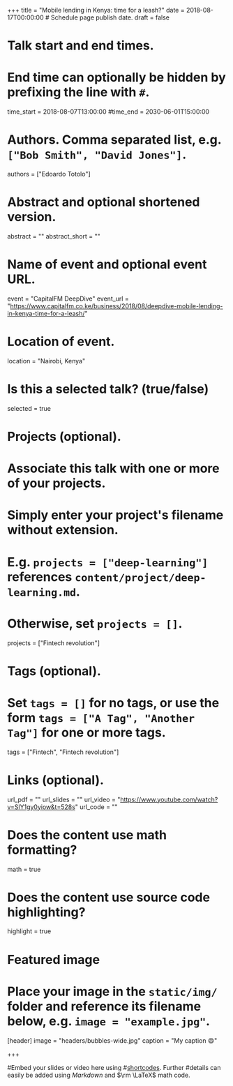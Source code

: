 +++
title = "Mobile lending in Kenya: time for a leash?"
date = 2018-08-17T00:00:00  # Schedule page publish date.
draft = false

# Talk start and end times.
#   End time can optionally be hidden by prefixing the line with `#`.
time_start = 2018-08-07T13:00:00
#time_end = 2030-06-01T15:00:00

# Authors. Comma separated list, e.g. `["Bob Smith", "David Jones"]`.
authors = ["Edoardo Totolo"]

# Abstract and optional shortened version.
abstract = ""
abstract_short = ""

# Name of event and optional event URL.
event = "CapitalFM DeepDive"
event_url = "https://www.capitalfm.co.ke/business/2018/08/deepdive-mobile-lending-in-kenya-time-for-a-leash/"

# Location of event.
location = "Nairobi, Kenya"

# Is this a selected talk? (true/false)
selected = true

# Projects (optional).
#   Associate this talk with one or more of your projects.
#   Simply enter your project's filename without extension.
#   E.g. `projects = ["deep-learning"]` references `content/project/deep-learning.md`.
#   Otherwise, set `projects = []`.
projects = ["Fintech revolution"]

# Tags (optional).
#   Set `tags = []` for no tags, or use the form `tags = ["A Tag", "Another Tag"]` for one or more tags.
tags = ["Fintech", "Fintech revolution"]

# Links (optional).
url_pdf = ""
url_slides = ""
url_video = "https://www.youtube.com/watch?v=SlY1gy0yiow&t=528s"
url_code = ""

# Does the content use math formatting?
math = true

# Does the content use source code highlighting?
highlight = true

# Featured image
# Place your image in the `static/img/` folder and reference its filename below, e.g. `image = "example.jpg"`.
[header]
image = "headers/bubbles-wide.jpg"
caption = "My caption :smile:"

+++

#Embed your slides or video here using #[shortcodes](https://sourcethemes.com/academic/post/writing-markdown-latex/). Further #details can easily be added using *Markdown* and $\rm \LaTeX$ math code.
